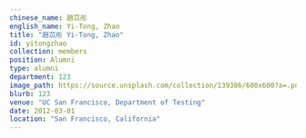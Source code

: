 ```yaml
---
chinese_name: 趙苡彤
english_name: Yi-Tong, Zhao
title: "趙苡彤 Yi-Tong, Zhao"
id: yitongzhao
collection: members
position: Alumni
type: alumni
department: 123
image_path: https://source.unsplash.com/collection/139386/600x600?a=.png
blurb: 123
venue: "UC San Francisco, Department of Testing"
date: 2012-03-01
location: "San Francisco, California"
---
```

